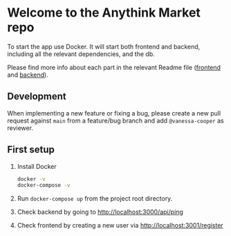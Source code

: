 # Welcome to the Anythink Market repo

To start the app use Docker. It will start both frontend and backend, including all the relevant dependencies, and the db.

Please find more info about each part in the relevant Readme file ([frontend](frontend/readme.md) and [backend](backend/README.md)).

## Development

When implementing a new feature or fixing a bug, please create a new pull request against `main` from a feature/bug branch and add `@vanessa-cooper` as reviewer.

## First setup

1. Install Docker

   ```bash
   docker -v
   docker-compose -v
   ```

2. Run `docker-compose up` from the project root directory.
3. Check backend by going to [http://localhost:3000/api/ping](http://localhost:3000/api/ping)
4. Check frontend by creating a new user via [http://localhost:3001/register](http://localhost:3001/register)

